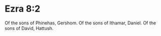 # Ezra 8:2

Of the sons of Phinehas, Gershom. Of the sons of Ithamar, Daniel. Of the sons of David, Hattush.
